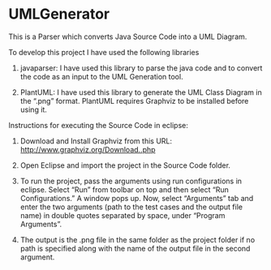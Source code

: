 # UMLGenerator
This is a Parser which converts Java Source Code into a  UML Diagram.

To develop this project I have used the following libraries

1)	javaparser:
I have used this library to parse the java code and to convert the code as an input to the UML Generation tool.

2)	PlantUML: 
I have used this library to generate the UML Class Diagram in the “.png” format.
PlantUML requires Graphviz to be installed before using it.


Instructions for executing the Source Code in eclipse:

1.	Download and Install Graphviz from this URL: http://www.graphviz.org/Download..php

2.	Open Eclipse and import the project in the Source Code folder.

3.	To run the project, pass the arguments using run configurations in eclipse.
Select “Run” from toolbar on top and then select “Run Configurations.” A window pops up. Now, select “Arguments” tab and enter the two arguments (path to the test cases and the output file name) in double quotes separated by space, under “Program Arguments”.

4.	The output is the .png file in the same folder as the project folder if no path is specified along with the name of the output file in the second argument.
